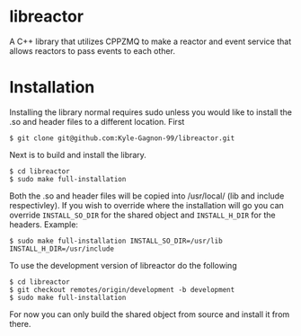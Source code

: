# libreactor
A C++ library that utilizes CPPZMQ to make a reactor and event service that allows reactors to pass events to each other.

# Installation
Installing the library normal requires sudo unless you would like to install the .so and header files to a different location. First

```$ git clone git@github.com:Kyle-Gagnon-99/libreactor.git```

Next is to build and install the library. 

```
$ cd libreactor
$ sudo make full-installation
```

Both the .so and header files will be copied into /usr/local/ (lib and include respectivley). If you wish to override where the installation will go you can override ```INSTALL_SO_DIR``` for the shared object and ```INSTALL_H_DIR``` for the headers. Example:

```
$ sudo make full-installation INSTALL_SO_DIR=/usr/lib INSTALL_H_DIR=/usr/include
```

To use the development version of libreactor do the following

```
$ cd libreactor
$ git checkout remotes/origin/development -b development
$ sudo make full-installation
```

For now you can only build the shared object from source and install it from there.

